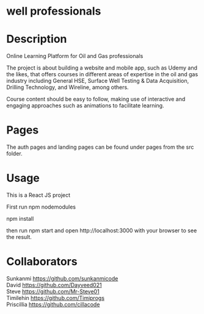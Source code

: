 # well professionals

# Description
Online Learning Platform for Oil and Gas professionals

The project is about building a website and mobile app, such as Udemy and the likes, that offers courses in different areas of expertise in the oil and gas industry including General HSE, Surface Well Testing & Data Acquisition, Drilling Technology, and Wireline, among others. 

Course content should be easy to follow, making use of interactive and engaging approaches such as animations to facilitate learning.

# Pages
The auth pages and landing pages can be found under pages from the src folder.

# Usage
This is a React JS project

First run npm nodemodules

npm install

then run npm start and open http://localhost:3000 with your browser to see the result.

# Collaborators

Sunkanmi https://github.com/sunkanmicode <br>
David https://github.com/Dayveed021 <br>
Steve https://github.com/Mr-Steve01 <br>
Timilehin https://github.com/Timiprogs <br>
Priscillia https://github.com/cillacode <br>



